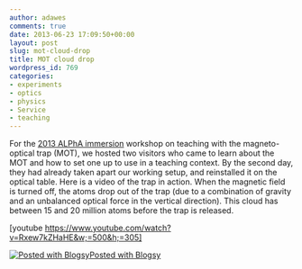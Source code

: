 ```yaml
---
author: adawes
comments: true
date: 2013-06-23 17:09:50+00:00
layout: post
slug: mot-cloud-drop
title: MOT cloud drop
wordpress_id: 769
categories:
- experiments
- optics
- physics
- Service
- teaching
---
```


For the [2013 ALPhA immersion](http://www.advlab.org/immersions.html) workshop on teaching with the magneto-optical trap (MOT), we hosted two visitors who came to learn about the MOT and how to set one up to use in a teaching context. By the second day, they had already taken apart our working setup, and reinstalled it on the optical table. Here is a video of the trap in action. When the magnetic field is turned off, the atoms drop out of the trap (due to a combination of gravity and an unbalanced optical force in the vertical direction). This cloud has between 15 and 20 million atoms before the trap is released.





[youtube https://www.youtube.com/watch?v=Rxew7kZHaHE&w;=500&h;=305]





[![Posted with Blogsy](http://blogsyapp.com/images/blogsy_footer_icon.png)Posted with Blogsy](http://blogsyapp.com)
